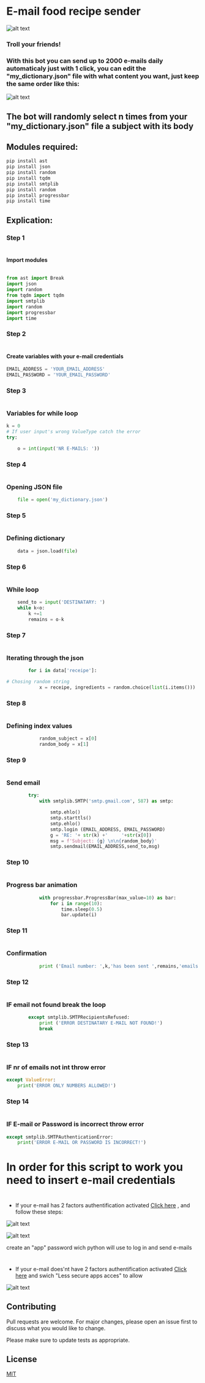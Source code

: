 # E-mail food recipe sender
![alt text](https://github.com/stefanlnt23/e-mail_sender/blob/main/img/x3.png "Tex2s")

### Troll your friends!
### With this bot you can send up to 2000 e-mails daily automaticaly just with 1 click, you can edit the "my_dictionary.json" file with what content you want, just keep the same order like this:

![alt text](https://github.com/stefanlnt23/e-mail_sender/blob/main/img/x5.png "Text5")

## The bot will randomly select n times from your "my_dictionary.json" file a subject with its body

## Modules required:

```python
pip install ast 
pip install json
pip install random
pip install tqdm 
pip install smtplib
pip install random
pip install progressbar
pip install time
```

## Explication:
### Step 1
#
#### Import modules 
```python

from ast import Break
import json
import random
from tqdm import tqdm
import smtplib
import random
import progressbar
import time
```
### Step 2
#
#### Create variables with your e-mail credentials
```python
EMAIL_ADDRESS = 'YOUR_EMAIL_ADDRESS'
EMAIL_PASSWORD = 'YOUR_EMAIL_PASSWORD'
```
### Step 3
#
### Variables for while loop
```python
k = 0
# If user input's wrong ValueType catch the error
try:

    o = int(input('NR E-MAILS: '))
```
### Step 4
#
### Opening JSON file
```python
    file = open('my_dictionary.json')
```
### Step 5
#
### Defining dictionary
```python
    data = json.load(file)
 ```
### Step 6
 #
### While loop
```python
    send_to = input('DESTINATARY: ')
    while k<o:
        k +=1
        remains = o-k
```
### Step 7
#
### Iterating through the json
```python
        for i in data['receipe']:
```
```python
# Chosing random string
            x = receipe, ingredients = random.choice(list(i.items())) 
```
### Step 8
#
### Defining index values
```python
            random_subject = x[0]
            random_body = x[1]
```
### Step 9
#
### Send email
```python
        try:
            with smtplib.SMTP('smtp.gmail.com', 587) as smtp:

                smtp.ehlo()
                smtp.starttls()
                smtp.ehlo()
                smtp.login (EMAIL_ADDRESS, EMAIL_PASSWORD)
                g = 'RE: '+ str(k) +'     '+str(x[0])
                msg = f'Subject: {g} \n\n{random_body}'
                smtp.sendmail(EMAIL_ADDRESS,send_to,msg)
```
### Step 10
#
### Progress bar animation
```python
            with progressbar.ProgressBar(max_value=10) as bar:
                for i in range(10):
                    time.sleep(0.5)
                    bar.update(i)
```
### Step 11
#
### Confirmation
```python
            print ('Email number: ',k,'has been sent ',remains,'emails left')
```
### Step 12
#
### IF email not found break the loop
```python
        except smtplib.SMTPRecipientsRefused:
            print ('ERROR DESTINATARY E-MAIL NOT FOUND!')
            break
```
### Step 13
#
### IF nr of emails not int throw error
```python
except ValueError:
    print('ERROR ONLY NUMBERS ALLOWED!')
```
### Step 14
#
### IF E-mail or Password is incorrect throw error
```python
except smtplib.SMTPAuthenticationError:
    print('ERROR E-MAIL OR PASSWORD IS INCORRECT!')
```
# In order for this script to work you need to insert e-mail credentials
#
* If your e-mail has 2 factors authentification activated [Click here](https://accounts.google.com/signin/v2/identifier?continue=https%3A%2F%2Fmyaccount.google.com%2Fapppasswords&osid=1&rart=ANgoxccqxZEcQ-iajblFG-Oigddioy7bHWE2jf7kI1K252-AmIOGCk3cDSrzFfYgYT7Zjgg11sykG_yVEwnWGHKT9TxMUYjQBQ&service=accountsettings&flowName=GlifWebSignIn&flowEntry=ServiceLogin) , and follow these steps:

![alt text](https://github.com/stefanlnt23/e-mail_sender/blob/main/img/x1.png "img x1")


![alt text](https://github.com/stefanlnt23/e-mail_sender/blob/main/img/x2.png "img x2")

 create an "app" password wich python will use to log in and send e-mails

#
* If your e-mail does'nt have 2 factors authentification activated [Click here](https://myaccount.google.com/lesssecureapps?pli=1&rapt=AEjHL4Pplz1tcmHd2l4oMIT-uxobFlFefVkQBF27koccYycwlRpFB7_bvrCgE9_rChUKte5pf6JyrCU4y56cDLOwVBBqnuZVag) and swich "Less secure apps acces" to allow

![alt text](https://github.com/stefanlnt23/e-mail_sender/blob/main/img/123.png "Text2")



## Contributing
Pull requests are welcome. For major changes, please open an issue first to discuss what you would like to change.

Please make sure to update tests as appropriate.

## License
[MIT](https://choosealicense.com/licenses/mit/)
